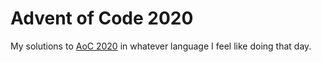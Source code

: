 # Advent of Code 2020
My solutions to [AoC 2020](https://adventofcode.com/2020) in whatever language I feel like doing that day.